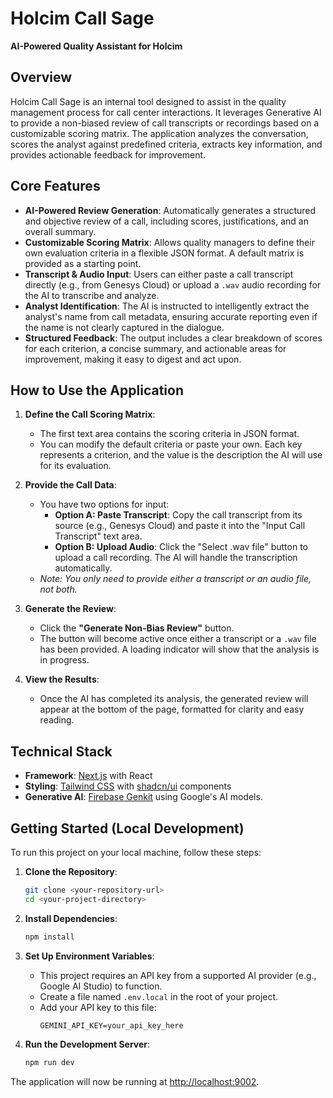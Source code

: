 # Holcim Call Sage

**AI-Powered Quality Assistant for Holcim**

## Overview

Holcim Call Sage is an internal tool designed to assist in the quality management process for call center interactions. It leverages Generative AI to provide a non-biased review of call transcripts or recordings based on a customizable scoring matrix. The application analyzes the conversation, scores the analyst against predefined criteria, extracts key information, and provides actionable feedback for improvement.

## Core Features

-   **AI-Powered Review Generation**: Automatically generates a structured and objective review of a call, including scores, justifications, and an overall summary.
-   **Customizable Scoring Matrix**: Allows quality managers to define their own evaluation criteria in a flexible JSON format. A default matrix is provided as a starting point.
-   **Transcript & Audio Input**: Users can either paste a call transcript directly (e.g., from Genesys Cloud) or upload a `.wav` audio recording for the AI to transcribe and analyze.
-   **Analyst Identification**: The AI is instructed to intelligently extract the analyst's name from call metadata, ensuring accurate reporting even if the name is not clearly captured in the dialogue.
-   **Structured Feedback**: The output includes a clear breakdown of scores for each criterion, a concise summary, and actionable areas for improvement, making it easy to digest and act upon.

## How to Use the Application

1.  **Define the Call Scoring Matrix**:
    -   The first text area contains the scoring criteria in JSON format.
    -   You can modify the default criteria or paste your own. Each key represents a criterion, and the value is the description the AI will use for its evaluation.

2.  **Provide the Call Data**:
    -   You have two options for input:
        -   **Option A: Paste Transcript**: Copy the call transcript from its source (e.g., Genesys Cloud) and paste it into the "Input Call Transcript" text area.
        -   **Option B: Upload Audio**: Click the "Select .wav file" button to upload a call recording. The AI will handle the transcription automatically.
    -   *Note: You only need to provide either a transcript or an audio file, not both.*

3.  **Generate the Review**:
    -   Click the **"Generate Non-Bias Review"** button.
    -   The button will become active once either a transcript or a `.wav` file has been provided. A loading indicator will show that the analysis is in progress.

4.  **View the Results**:
    -   Once the AI has completed its analysis, the generated review will appear at the bottom of the page, formatted for clarity and easy reading.

## Technical Stack

-   **Framework**: [Next.js](https://nextjs.org/) with React
-   **Styling**: [Tailwind CSS](https://tailwindcss.com/) with [shadcn/ui](https://ui.shadcn.com/) components
-   **Generative AI**: [Firebase Genkit](https://firebase.google.com/docs/genkit) using Google's AI models.

## Getting Started (Local Development)

To run this project on your local machine, follow these steps:

1.  **Clone the Repository**:
    ```bash
    git clone <your-repository-url>
    cd <your-project-directory>
    ```

2.  **Install Dependencies**:
    ```bash
    npm install
    ```

3.  **Set Up Environment Variables**:
    -   This project requires an API key from a supported AI provider (e.g., Google AI Studio) to function.
    -   Create a file named `.env.local` in the root of your project.
    -   Add your API key to this file:
        ```
        GEMINI_API_KEY=your_api_key_here
        ```

4.  **Run the Development Server**:
    ```bash
    npm run dev
    ```

The application will now be running at [http://localhost:9002](http://localhost:9002).
